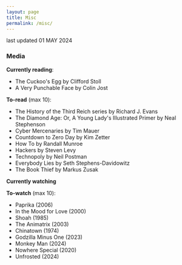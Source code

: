 ```yaml
---
layout: page
title: Misc
permalink: /misc/
---
```


last updated 01 MAY 2024

### Media
**Currently reading**:
- The Cuckoo's Egg by Clifford Stoll
- A Very Punchable Face by Colin Jost

**To-read** (max 10):
- The History of the Third Reich series by Richard J. Evans
- The Diamond Age: Or, A Young Lady's Illustrated Primer by Neal Stephenson
- Cyber Mercenaries by Tim Mauer
- Countdown to Zero Day by Kim Zetter
- How To by Randall Munroe
- Hackers by Steven Levy
- Technopoly by Neil Postman
- Everybody Lies by Seth Stephens-Davidowitz
- The Book Thief by Markus Zusak

**Currently watching**


**To-watch** (max 10):
- Paprika (2006)
- In the Mood for Love (2000)
- Shoah (1985)
- The Animatrix (2003)
- Chinatown (1974)
- Godzilla Minus One (2023)
- Monkey Man (2024)
- Nowhere Special (2020)
- Unfrosted (2024)